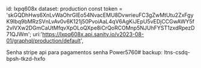 id: lxpq608x
dataset: production
const token = 'skGQDhHws6XnLvWaOhrGlEo54NvacEMU8DvwrieuFC3gZwMtUtu2ZxFgyK9Ibq9bMRzSVnLvAv0v6K121j50PvoiAaL4qV6AgKiJEpU5vEDjCCGwAWY5f2vIVXw2DGmCaUtMfqvXpOLoQXpe8iCrQoRCOMnp5NJUhFYST1zxdRpezD71QJWm';
    uri:'https://lxpq608x.api.sanity.io/v2023-08-01/graphql/production/default',

Senha stripe api para pagamentos
senha Power5760#
backup: ltns-csdq-bpsh-tkzd-hxfo